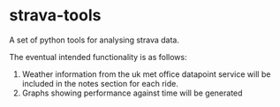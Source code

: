 strava-tools
============

A set of python tools for analysing strava data.

The eventual intended functionality is as follows:

  1. Weather information from the uk met office datapoint service will be included in the notes section for each ride.
  2. Graphs showing performance against time will be generated
